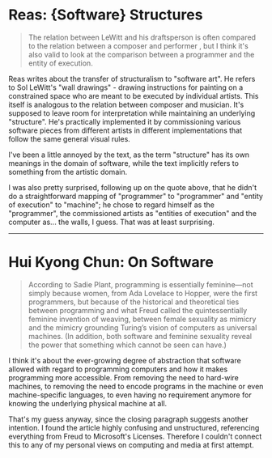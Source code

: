 # Reas: {Software} Structures

> The relation between LeWitt and his draftsperson is often compared to the relation between a composer and performer , but I think it's also valid to look at the comparison between a programmer and the entity of execution.

Reas writes about the transfer of structuralism to "software art". He refers to Sol LeWitt's "wall drawings" - drawing instructions for painting on a constrained space who are meant to be executed by individual artists. This itself is analogous to the relation between composer and musician. It's supposed to leave room for interpretation while maintaining an underlying "structure". He's practically implemented it by commissioning various software pieces from different artists in different implementations that follow the same general visual rules.

I've been a little annoyed by the text, as the term "structure" has its own meanings in the domain of software, while the text implicitly refers to something from the artistic domain.

I was also pretty surprised, following up on the quote above, that he didn't do a straightforward mapping of "programmer" to "programmer" and "entity of execution" to "machine"; he chose to regard himself as the "programmer", the commissioned artists as "entities of execution" and the computer as... the walls, I guess. That was at least surprising.

---

# Hui Kyong Chun: On Software

> According to Sadie Plant, programming is
essentially feminine—not simply because women, from Ada Lovelace
to Hopper, were the first programmers, but because of the historical
and theoretical ties between programming and what Freud called the
quintessentially feminine invention of weaving, between female
sexuality as mimicry and the mimicry grounding Turing’s vision of
computers as universal machines. (In addition, both software and
feminine sexuality reveal the power that something which cannot be
seen can have.)

I think it's about the ever-growing degree of abstraction that software allowed with regard to programming computers and how it makes programming more accessible. From removing the need to hard-wire machines, to removing the need to encode programs in the machine or even machine-specific languages, to even having no requirement anymore for knowing the underlying physical machine at all.

That's my guess anyway, since the closing paragraph suggests another intention. I found the article highly confusing and unstructured, referencing everything from Freud to Microsoft's Licenses. Therefore I couldn't connect this to any of my personal views on computing and media at first attempt.
